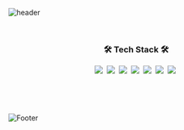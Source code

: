 ![header](https://capsule-render.vercel.app/api?type=waving&color=ffb5b5&height=250&section=header&text=jinyoung708&fontSize=70&fontColor=333333)
<p>&nbsp;</p>

<h3 align="center">🛠 Tech Stack 🛠</h3>

<!-- 배지 아이콘 -->
<div align="center">
  <img src="https://img.shields.io/badge/html5-E34F26?style=flat-square&logo=HTML5&logoColor=white"/></a>&nbsp;
  <img src="https://img.shields.io/badge/css3-1572B6?style=flat-square&logo=CSS3&logoColor=white"/></a>&nbsp;
  <img src="https://img.shields.io/badge/sass-CC6699?style=flat-square&logo=Sass&logoColor=white"/></a>&nbsp;
  <img src="https://img.shields.io/badge/javascript-F7DF1E?style=flat-square&logo=JavaScript&logoColor=white"/></a>&nbsp;
  <img src="https://img.shields.io/badge/jquery-0769AD?style=flat-square&logo=jQuery&logoColor=white"/></a>&nbsp;
  <img src="https://img.shields.io/badge/vue-4FC08D?style=flat-square&logo=Vue&logoColor=white"/></a>&nbsp;
  <img src="https://img.shields.io/badge/react-61DAFB?style=flat-square&logo=React&logoColor=white"/></a>&nbsp;
</div>

<p>&nbsp;</p>
<p>&nbsp;</p>

![Footer](https://capsule-render.vercel.app/api?type=waving&color=dbd4d1&height=150&section=footer)


<!--
**jinyoung708/jinyoung708** is a ✨ _special_ ✨ repository because its `README.md` (this file) appears on your GitHub profile.

Here are some ideas to get you started:

- 🔭 I’m currently working on ...
- 🌱 I’m currently learning ...
- 👯 I’m looking to collaborate on ...
- 🤔 I’m looking for help with ...
- 💬 Ask me about ...
- 📫 How to reach me: ...
- 😄 Pronouns: ...
- ⚡ Fun fact: ...
-->
